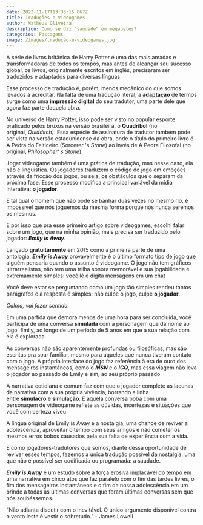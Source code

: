 ```yaml
---
date: 2022-11-17T13:33:15.867Z
title: Traduções e Videogames
author: Matheus Oliveira
description: Como se diz “saudade” em megabytes?
categories: Postagens
image: /images/tradução-e-videogames.jpg
---
```

A série de livros britânica de Harry Potter é uma das mais amadas e transformadoras de todos os tempos, mas antes de alcançar seu sucesso global, os livros, originalmente escritos em inglês, precisaram ser traduzidos e adaptados para diversas línguas.

Esse processo de tradução é, porém, menos mecânico do que somos levados a acreditar. Na falta de uma tradução literal, a **adaptação** de termos surge como uma **impressão digital** do seu tradutor, uma parte dele que agora faz parte daquela obra.

No universo de Harry Potter, isso pode ser visto no popular esporte praticado pelos bruxos na versão brasileira, o **Quadribol** (no original, *Quidditch)*. Essa espécie de assinatura de tradutor também pode ser vista na versão estadunidense da obra, onde o título do primeiro livro é A Pedra do Feiticeiro (Sorcerer 's *Stone*) ao invés de A Pedra Filosofal (no original, *Philosopher' s Stone*).

Jogar videogame também é uma prática de tradução, mas nesse caso, ela não é linguística. Os jogadores traduzem o código do jogo em emoções através da fricção dos jogos, ou seja, os obstáculos que o separam da próxima fase. Esse processo modifica a principal variável da mídia interativa: **o jogador**.

E tal qual o homem que não pode se banhar duas vezes no mesmo rio, é impossível que nós joguemos da mesma forma porque nós nunca seremos os mesmos.

É por isso que pra esse primeiro artigo sobre videogames, escolhi falar sobre um jogo, que na minha opinião, mais precisa ser traduzido pelo jogador: ***Emily is Away***.

Lançado **gratuitamente** em 2015 como a primeira parte de uma antologia, ***Emily is Away*** provavelmente é o último formato tipo de jogo que alguém pensaria quando o assunto é videogame. O jogo não tem gráficos ultrarrealistas, não tem uma trilha sonora memorável e sua jogabilidade é extremamente simples: você lê e digita mensagens em um chat

Você deve estar se perguntando como um jogo tão simples rendeu tantos parágrafos e a resposta é simples: não culpe o jogo, culpe **o jogador**.

*Calma, vai fazer sentido.*

Em uma partida que demora menos de uma hora para ser concluída, você participa de uma conversa **simulada** com a personagem que dá nome ao jogo, Emily, ao longo de um período de 5 anos em que a sua relação com ela é explorada.

As conversas não são aparentemente profundas ou filosóficas, mas são escritas pra soar familiar, mesmo para aqueles que nunca tiveram contato com o jogo. A própria interface do jogo faz referência à era de ouro dos mensageiros instantâneos, como o ***MSN*** e o ***ICQ***, mas essa viagem não leva o jogador ao passado de Emily e sim, ao seu próprio passado

A narrativa cotidiana e comum faz com que o jogador complete as lacunas da narrativa com a sua própria vivência, borrando a linha entre **simulacro** e **simulação**. E aquela conversa boba com uma personagem de videogame reflete as dúvidas, incertezas e situações que você com certeza viveu

A língua original de Emily is Away é a nostalgia, uma chance de reviver a adolescência, aproveitar o tempo com seus amigos e não cometer os mesmos erros bobos causados pela sua falta de experiência com a vida.

E como jogadores-tradutores que somos, diante dessa oportunidade de reviver esses tempos, fazemos a única tradução possível da nostalgia, uma que não é possível ser codificada ou programada: a saudade.

***Emily is Away*** é um estudo sobre a força erosiva implacável do tempo em uma narrativa em cinco atos que faz paralelo com o fim das tardes livres, o fim dos mensageiros instantâneos e o fim da nossa adolescência em um brinde a todas as últimas conversas que foram últimas conversas sem que nós soubéssemos.

“Não adianta discutir com o inevitável. O único argumento disponível contra o vento leste é vestir o sobretudo.” - James Lowell